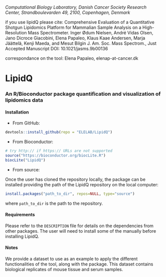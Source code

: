 
*Computational Biology Laboratory, Danish Cancer Society Research Center, Strandboulevarden 49, 2100, Copenhagen, Denmark*

if you use lipidQ please cite: Comprehensive Evaluation of a Quantitative Shotgun Lipidomics Platform for Mammalian Sample Analysis on a High-Resolution Mass Spectrometer.
Inger Ødum Nielsen, André Vidas Olsen, Jano Dicroce Giacobini, Elena Papaleo, Klaus Kaae Andersen, Marja Jäättelä, Kenji Maeda, and Mesut Bilgin J. Am. Soc. Mass Spectrom., Just Accepted Manuscript  DOI:
10.1021/jasms.9b00136 

correspondance on the tool: Elena Papaleo, elenap-at-cancer.dk


# LipidQ 
### An R/Bioconductor package quantification and visualization of lipidomics data

#### Installation

- From GitHub:

```R
devtools::install_github(repo = "ELELAB/LipidQ")
```

- From Bioconductor:

```R
# try http:// if https:// URLs are not supported
source("https://bioconductor.org/biocLite.R")
biocLite("LipidQ")
```

- From source:

Once the user has cloned the repository locally, the package can be installed providing the path of the LipidQ repository on the local computer:

```R
install.packages("path_to_dir", repos=NULL, type="source")

```

where `path_to_dir` is the path to the repository. 

#### Requirements

Please refer to the `DESCRIPTION` file for details on the dependencies from other packages.
The user will need to install some of the manually before installing LipidQ.

#### Notes

We provide a dataset to use as an example to apply the different functionalities of the tool, 
along with the package. This dataset contains biological replicates of mouse tissue and serum samples.




